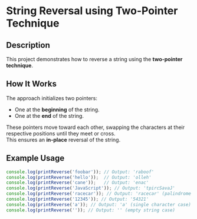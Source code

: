 # String Reversal using Two-Pointer Technique

## Description

This project demonstrates how to reverse a string using the **two-pointer technique**.  

## How It Works

The approach initializes two pointers:
- One at the **beginning** of the string.
- One at the **end** of the string.

These pointers move toward each other, swapping the characters at their respective positions until they meet or cross.  
This ensures an **in-place** reversal of the string.

## Example Usage

```javascript
console.log(printReverse('foobar')); // Output: 'raboof'
console.log(printReverse('hello'));  // Output: 'olleh'
console.log(printReverse('cane'));   // Output: 'enac'
console.log(printReverse('JavaScript')); // Output: 'tpircSavaJ'
console.log(printReverse('racecar')); // Output: 'racecar' (palindrome case)
console.log(printReverse('12345')); // Output: '54321'
console.log(printReverse('a')); // Output: 'a' (single character case)
console.log(printReverse('')); // Output: '' (empty string case)
